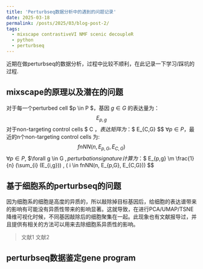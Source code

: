 ```yaml
---
title: 'Perturbseq数据分析中的遇到的问题记录'
date: 2025-03-18
permalink: /posts/2025/03/blog-post-2/
tags:
  - mixscape contrastiveVI NMF scenic decoupleR
  - python
  - perturbseq
---
```


近期在做perturbseq的数据分析，过程中比较不顺利，在此记录一下学习/踩坑的过程.


mixscape的原理以及潜在的问题
----
对于每一个perturbed cell $p \in P $，基因 $g \in G$ 的表达量为：$$ E_{p,g} $$
对于non-targeting control cells $ C $，表达矩阵为：$$ E_{C,G} $$
$\forall p \in P$，最近的n个non-targeting control cells 为: $$ fnNN(n, E_{p,G}, E_{C,G}) $$
$\forall p \in P$, $\forall g \in G $, perturbation signature计算为：$$ E_{p,g} \m \frac{1}{n} (\sum_{i} (E_{i,g})) , ( i \in fnNN(n, E_{p,G}, E_{C,G})) $$


基于细胞系的perturbseq的问题
----
因为细胞系的细胞是高度的异质的，所以敲除掉目标基因后，给细胞的表达谱带来的影响有可能没有异质性带来的影响显著。这就导致，在进行PCA/UMAP/TSNE降维可视化时候，不同基因敲除后的细胞聚集在一起。此现象也有文献报导过，并且提供有相关的方法可以用来去除细胞系异质性的影响。
> 文献1
> 文献2



perturbseq数据鉴定gene program
----

